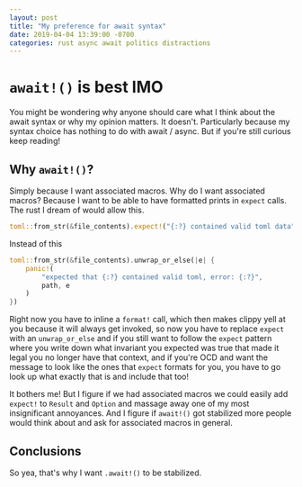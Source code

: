 ```yaml
---
layout: post
title: "My preference for await syntax"
date: 2019-04-04 13:39:00 -0700
categories: rust async await politics distractions
---
```


# `await!()` is best IMO

You might be wondering why anyone should care what I think about the await syntax or why my opinion matters. It doesn't. Particularly because my syntax choice has nothing to do with await / async. But if you're still curious keep reading!

## Why `await!()`?

Simply because I want associated macros. Why do I want associated macros? Because I want to be able to have formatted prints in `expect` calls. The rust I dream of would allow this.

```rust
toml::from_str(&file_contents).expect!("{:?} contained valid toml data", path);
```

Instead of this

```rust
toml::from_str(&file_contents).unwrap_or_else(|e| {
    panic!(
        "expected that {:?} contained valid toml, error: {:?}",
        path, e
    )
})
```

Right now you have to inline a `format!` call, which then makes clippy yell at you because it will always get invoked, so now you have to replace `expect` with an `unwrap_or_else` and if you still want to follow the `expect` pattern where you write down what invariant you expected was true that made it legal you no longer have that context, and if you're OCD and want the message to look like the ones that `expect` formats for you, you have to go look up what exactly that is and include that too!

It bothers me! But I figure if we had associated macros we could easily add `expect!` to `Result` and `Option` and massage away one of my most insignificant annoyances. And I figure if `await!()` got stabilized more people would think about and ask for associated macros in general.

## Conclusions

So yea, that's why I want `.await!()` to be stabilized.
